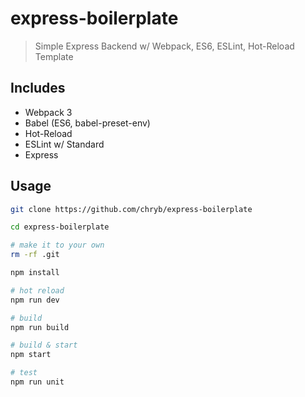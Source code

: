 # express-boilerplate

> Simple Express Backend w/ Webpack, ES6, ESLint, Hot-Reload Template

## Includes

- Webpack 3
- Babel (ES6, babel-preset-env)
- Hot-Reload
- ESLint w/ Standard
- Express

## Usage

```bash
git clone https://github.com/chryb/express-boilerplate

cd express-boilerplate

# make it to your own
rm -rf .git

npm install

# hot reload
npm run dev

# build
npm run build

# build & start
npm start

# test
npm run unit
```
